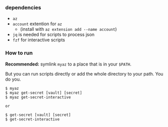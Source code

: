 
### dependencies
- ```az```
- ```account``` extention for ```az```
    - (install with ```az extension add --name account```)
- ```jq``` is needed for scripts to process json
- ```fzf``` for interactive scripts


### How to run
<b>Recommended:</b> symlink ```myaz``` to a place that is in your ```$PATH```.

But you can run scripts directly or add the whole directory to your path. You do you.

```
$ myaz 
$ myaz get-secret [vault] [secret]
$ myaz get-secret-interactive

or

$ get-secret [vault] [secret]
$ get-secret-interactive
```
